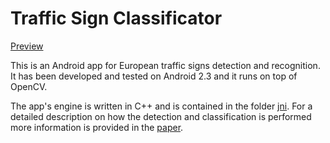Traffic Sign Classificator
==========================

[Preview](./preview.jpeg)

This is an Android app for European traffic signs detection and recognition. It has been developed and tested on Android 2.3 and it runs on top of OpenCV.

The app's engine is written in C++ and is contained in the folder [jni](jni). For a detailed description on how the detection and classification is performed more information is provided in the [paper](Traffic-sign-recognition_Michele-Damian.pdf).
 

